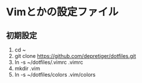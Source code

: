 # Vimとかの設定ファイル
## 初期設定
1. cd ~
2. git clone https://github.com/depretiger/dotfiles.git
3. ln -s ~/dotfiles/.vimrc .vimrc 
4. mkdir .vim
5. ln -s ~/dotfiles/colors .vim/colors
